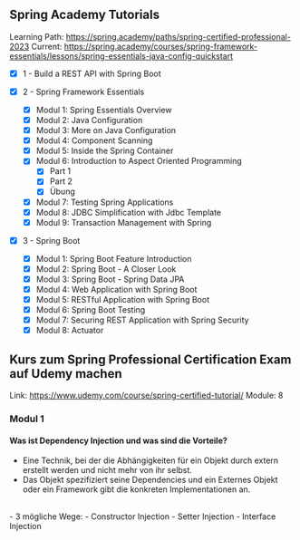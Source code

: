 ## Spring Academy Tutorials
Learning Path: https://spring.academy/paths/spring-certified-professional-2023
Current: https://spring.academy/courses/spring-framework-essentials/lessons/spring-essentials-java-config-quickstart

- [x] 1 - Build a REST API with Spring Boot

- [x] 2 - Spring Framework Essentials
	- [x] Modul 1: Spring Essentials Overview
	- [x] Modul 2: Java Configuration
	- [x] Modul 3: More on Java Configuration
	- [x] Modul 4: Component Scanning
	- [x] Modul 5: Inside the Spring Container
	- [x] Modul 6: Introduction to Aspect Oriented Programming
		- [x] Part 1
		- [x] Part 2
		- [x] Übung
	- [x] Modul 7: Testing Spring Applications
	- [x] Modul 8: JDBC Simplification with Jdbc Template
	- [x] Modul 9: Transaction Management with Spring

- [x] 3 - Spring Boot
	- [x] Modul 1: Spring Boot Feature Introduction
	- [x] Modul 2: Spring Boot - A Closer Look
	- [x] Modul 3: Spring Boot - Spring Data JPA
	- [x] Modul 4: Web Application with Spring Boot
	- [x] Modul 5: RESTful Application with Spring Boot
	- [x] Modul 6: Spring Boot Testing
	- [x] Modul 7: Securing REST Application with Spring Security
	- [x] Modul 8: Actuator

## Kurs zum Spring Professional Certification Exam auf Udemy machen
Link: https://www.udemy.com/course/spring-certified-tutorial/
Module: 8

### Modul 1
#### Was ist Dependency Injection und was sind die Vorteile?
- Eine Technik, bei der die Abhängigkeiten für ein Objekt durch extern erstellt werden und nicht mehr von ihr selbst.
- Das Objekt spezifiziert seine Dependencies und ein Externes Objekt oder ein Framework gibt die konkreten Implementationen an.
<br>
- 3 mögliche Wege:
	- Constructor Injection
	- Setter Injection
	- Interface Injection